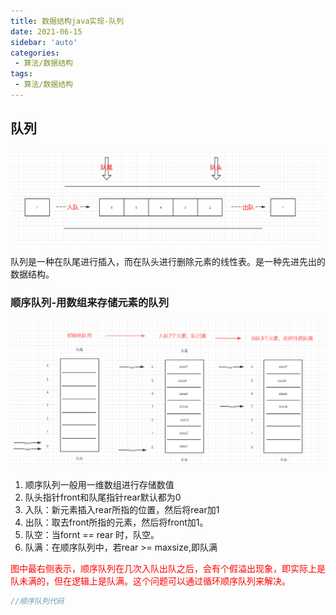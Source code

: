 ```yaml
---
title: 数据结构java实现-队列
date: 2021-06-15
sidebar: 'auto'
categories: 
 - 算法/数据结构
tags:
 - 算法/数据结构
---
```


## 队列

![20210615173102.png](../blog_img/20210615173102.png)

队列是一种在队尾进行插入，而在队头进行删除元素的线性表。是一种先进先出的数据结构。

### 顺序队列-用数组来存储元素的队列

![20210708115137.png](../blog_img/20210708115137.png)


1. 顺序队列一般用一维数组进行存储数值
2. 队头指针front和队尾指针rear默认都为0
3. 入队：新元素插入rear所指的位置，然后将rear加1
4. 出队：取去front所指的元素，然后将front加1。
5. 队空：当fornt == rear 时，队空。
6. 队满：在顺序队列中，若rear >= maxsize,即队满

<font color="red">图中最右侧表示，顺序队列在几次入队出队之后，会有个假溢出现象，即实际上是队未满的，但在逻辑上是队满。这个问题可以通过循环顺序队列来解决。</font>

```java
//顺序队列代码





```

